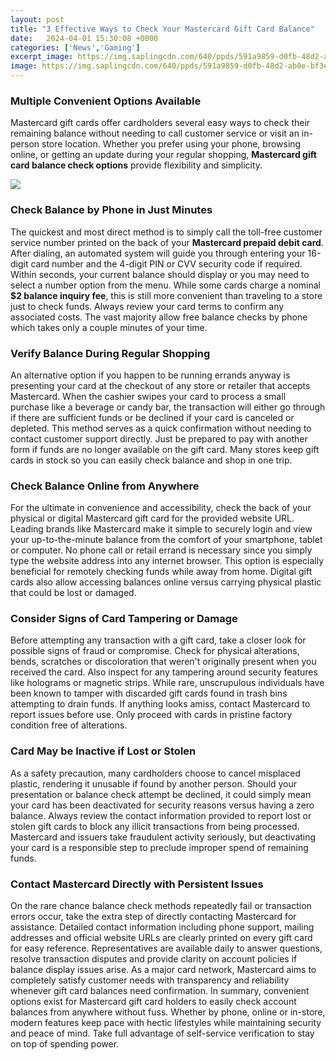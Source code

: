 ```yaml
---
layout: post
title: "3 Effective Ways to Check Your Mastercard Gift Card Balance"
date:   2024-04-01 15:30:08 +0000
categories: ['News','Gaming']
excerpt_image: https://img.saplingcdn.com/640/ppds/591a9859-d0fb-48d2-ab0e-bf3e6aed16c3.jpg
image: https://img.saplingcdn.com/640/ppds/591a9859-d0fb-48d2-ab0e-bf3e6aed16c3.jpg
---
```


### Multiple Convenient Options Available 
Mastercard gift cards offer cardholders several easy ways to check their remaining balance without needing to call customer service or visit an in-person store location. Whether you prefer using your phone, browsing online, or getting an update during your regular shopping, **Mastercard gift card balance check options** provide flexibility and simplicity.

![](https://averagecash.com/wp-content/uploads/2020/09/plastic-card-1647376_1920-1536x1021.jpg)
### Check Balance by Phone in Just Minutes
The quickest and most direct method is to simply call the toll-free customer service number printed on the back of your **Mastercard prepaid debit card**. After dialing, an automated system will guide you through entering your 16-digit card number and the 4-digit PIN or CVV security code if required. Within seconds, your current balance should display or you may need to select a number option from the menu. 
While some cards charge a nominal **$2 balance inquiry fee**, this is still more convenient than traveling to a store just to check funds. Always review your card terms to confirm any associated costs. The vast majority allow free balance checks by phone which takes only a couple minutes of your time.
### Verify Balance During Regular Shopping 
An alternative option if you happen to be running errands anyway is presenting your card at the checkout of any store or retailer that accepts Mastercard. When the cashier swipes your card to process a small purchase like a beverage or candy bar, the transaction will either go through if there are sufficient funds or be declined if your card is canceled or depleted. 
This method serves as a quick confirmation without needing to contact customer support directly. Just be prepared to pay with another form if funds are no longer available on the gift card. Many stores keep gift cards in stock so you can easily check balance and shop in one trip.
### Check Balance Online from Anywhere 
For the ultimate in convenience and accessibility, check the back of your physical or digital Mastercard gift card for the provided website URL. Leading brands like Mastercard make it simple to securely login and view your up-to-the-minute balance from the comfort of your smartphone, tablet or computer. 
No phone call or retail errand is necessary since you simply type the website address into any internet browser. This option is especially beneficial for remotely checking funds while away from home. Digital gift cards also allow accessing balances online versus carrying physical plastic that could be lost or damaged.
### Consider Signs of Card Tampering or Damage 
Before attempting any transaction with a gift card, take a closer look for possible signs of fraud or compromise. Check for physical alterations, bends, scratches or discoloration that weren't originally present when you received the card. Also inspect for any tampering around security features like holograms or magnetic strips. 
While rare, unscrupulous individuals have been known to tamper with discarded gift cards found in trash bins attempting to drain funds. If anything looks amiss, contact Mastercard to report issues before use. Only proceed with cards in pristine factory condition free of alterations.
### Card May be Inactive if Lost or Stolen 
As a safety precaution, many cardholders choose to cancel misplaced plastic, rendering it unusable if found by another person. Should your presentation or balance check attempt be declined, it could simply mean your card has been deactivated for security reasons versus having a zero balance. 
Always review the contact information provided to report lost or stolen gift cards to block any illicit transactions from being processed. Mastercard and issuers take fraudulent activity seriously, but deactivating your card is a responsible step to preclude improper spend of remaining funds.
### Contact Mastercard Directly with Persistent Issues
On the rare chance balance check methods repeatedly fail or transaction errors occur, take the extra step of directly contacting Mastercard for assistance. Detailed contact information including phone support, mailing addresses and official website URLs are clearly printed on every gift card for easy reference. 
Representatives are available daily to answer questions, resolve transaction disputes and provide clarity on account policies if balance display issues arise. As a major card network, Mastercard aims to completely satisfy customer needs with transparency and reliability whenever gift card balances need confirmation.
In summary, convenient options exist for Mastercard gift card holders to easily check account balances from anywhere without fuss. Whether by phone, online or in-store, modern features keep pace with hectic lifestyles while maintaining security and peace of mind. Take full advantage of self-service verification to stay on top of spending power.